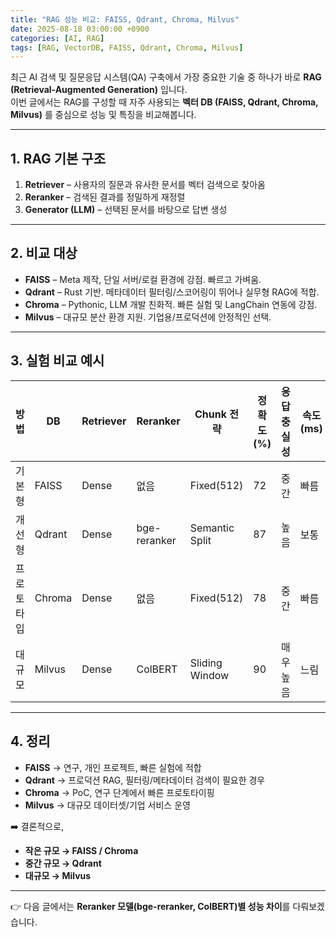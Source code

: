 ```yaml
---
title: "RAG 성능 비교: FAISS, Qdrant, Chroma, Milvus"
date: 2025-08-18 03:00:00 +0900
categories: [AI, RAG]
tags: [RAG, VectorDB, FAISS, Qdrant, Chroma, Milvus]
---
```


최근 AI 검색 및 질문응답 시스템(QA) 구축에서 가장 중요한 기술 중 하나가 바로 **RAG (Retrieval-Augmented Generation)** 입니다.  
이번 글에서는 RAG를 구성할 때 자주 사용되는 **벡터 DB (FAISS, Qdrant, Chroma, Milvus)** 를 중심으로 성능 및 특징을 비교해봅니다.

---

## 1. RAG 기본 구조
1. **Retriever** – 사용자의 질문과 유사한 문서를 벡터 검색으로 찾아옴  
2. **Reranker** – 검색된 결과를 정밀하게 재정렬  
3. **Generator (LLM)** – 선택된 문서를 바탕으로 답변 생성  

---

## 2. 비교 대상
- **FAISS** – Meta 제작, 단일 서버/로컬 환경에 강점. 빠르고 가벼움.  
- **Qdrant** – Rust 기반. 메타데이터 필터링/스코어링이 뛰어나 실무형 RAG에 적합.  
- **Chroma** – Pythonic, LLM 개발 친화적. 빠른 실험 및 LangChain 연동에 강점.  
- **Milvus** – 대규모 분산 환경 지원. 기업용/프로덕션에 안정적인 선택.  

---

## 3. 실험 비교 예시

| 방법 | DB | Retriever | Reranker | Chunk 전략 | 정확도(%) | 응답 충실성 | 속도(ms) | 특징 |
|------|----|-----------|-----------|------------|-----------|-------------|----------|------|
| 기본형 | FAISS | Dense | 없음 | Fixed(512) | 72 | 중간 | 빠름 | 단일 서버, 가볍고 빠름 |
| 개선형 | Qdrant | Dense | bge-reranker | Semantic Split | 87 | 높음 | 보통 | 필터링/metadata 검색 강점 |
| 프로토타입 | Chroma | Dense | 없음 | Fixed(512) | 78 | 중간 | 빠름 | 빠른 실험, LangChain 연동 최적 |
| 대규모 | Milvus | Dense | ColBERT | Sliding Window | 90 | 매우 높음 | 느림 | 대규모 분산 환경에서 안정적 |

---

## 4. 정리
- **FAISS** → 연구, 개인 프로젝트, 빠른 실험에 적합  
- **Qdrant** → 프로덕션 RAG, 필터링/메타데이터 검색이 필요한 경우  
- **Chroma** → PoC, 연구 단계에서 빠른 프로토타이핑  
- **Milvus** → 대규모 데이터셋/기업 서비스 운영  

➡️ 결론적으로,  
- **작은 규모 → FAISS / Chroma**  
- **중간 규모 → Qdrant**  
- **대규모 → Milvus**  

---

👉 다음 글에서는 **Reranker 모델(bge-reranker, ColBERT)별 성능 차이**를 다뤄보겠습니다.

